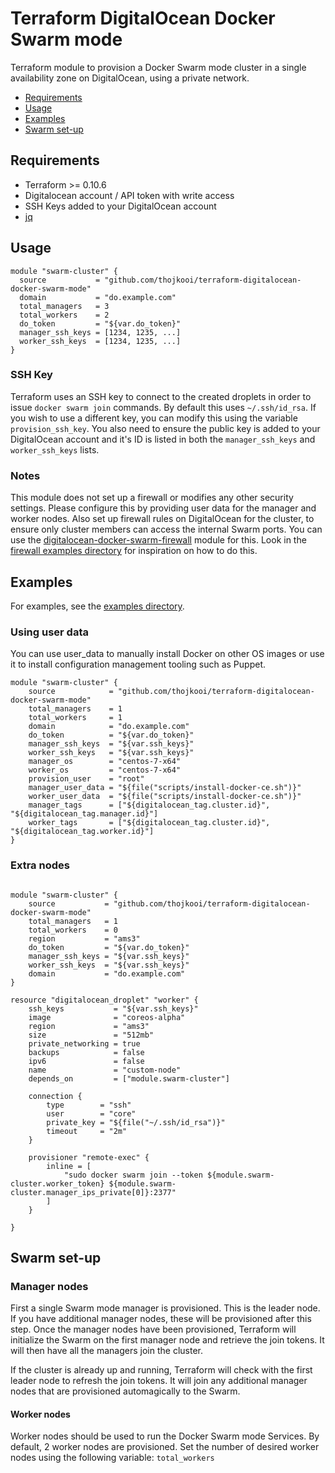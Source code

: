 # Terraform DigitalOcean Docker Swarm mode

Terraform module to provision a Docker Swarm mode cluster in a single availability zone on DigitalOcean, using a private network.

- [Requirements](#requirements)
- [Usage](#usage)
- [Examples](#examples)
- [Swarm set-up](#swarm-set-up)

## Requirements

- Terraform >= 0.10.6
- Digitalocean account / API token with write access
- SSH Keys added to your DigitalOcean account
- [jq](https://github.com/stedolan/jq)

## Usage

```hcl
module "swarm-cluster" {
  source           = "github.com/thojkooi/terraform-digitalocean-docker-swarm-mode"
  domain           = "do.example.com"
  total_managers   = 3
  total_workers    = 2
  do_token         = "${var.do_token}"
  manager_ssh_keys = [1234, 1235, ...]
  worker_ssh_keys  = [1234, 1235, ...]
}
```

### SSH Key

Terraform uses an SSH key to connect to the created droplets in order to issue `docker swarm join` commands. By default this uses `~/.ssh/id_rsa`. If you wish to use a different key, you can modify this using the variable `provision_ssh_key`. You also need to ensure the public key is added to your DigitalOcean account and it's ID is listed in both the `manager_ssh_keys` and `worker_ssh_keys` lists.

### Notes

This module does not set up a firewall or modifies any other security settings. Please configure this by providing user data for the manager and worker nodes. Also set up firewall rules on DigitalOcean for the cluster, to ensure only cluster members can access the internal Swarm ports. You can use the [digitalocean-docker-swarm-firewall](https://github.com/thojkooi/terraform-digitalocean-docker-swarm-firewall) module for this. Look in the [firewall examples directory](https://github.com/thojkooi/terraform-digitalocean-docker-swarm-mode/tree/master/examples/firewall) for inspiration on how to do this.

## Examples

For examples, see the [examples directory](https://github.com/thojkooi/terraform-digitalocean-docker-swarm-mode/tree/master/examples).

### Using user data

You can use user_data to manually install Docker on other OS images or use it to install configuration management tooling such as Puppet.

```hcl
module "swarm-cluster" {
    source            = "github.com/thojkooi/terraform-digitalocean-docker-swarm-mode"
    total_managers    = 1
    total_workers     = 1
    domain            = "do.example.com"
    do_token          = "${var.do_token}"
    manager_ssh_keys  = "${var.ssh_keys}"
    worker_ssh_keys   = "${var.ssh_keys}"
    manager_os        = "centos-7-x64"
    worker_os         = "centos-7-x64"
    provision_user    = "root"
    manager_user_data = "${file("scripts/install-docker-ce.sh")}"
    worker_user_data  = "${file("scripts/install-docker-ce.sh")}"
    manager_tags      = ["${digitalocean_tag.cluster.id}", "${digitalocean_tag.manager.id}"]
    worker_tags       = ["${digitalocean_tag.cluster.id}", "${digitalocean_tag.worker.id}"]
}

```

### Extra nodes

```hcl

module "swarm-cluster" {
    source           = "github.com/thojkooi/terraform-digitalocean-docker-swarm-mode"
    total_managers   = 1
    total_workers    = 0
    region           = "ams3"
    do_token         = "${var.do_token}"
    manager_ssh_keys = "${var.ssh_keys}"
    worker_ssh_keys  = "${var.ssh_keys}"
    domain           = "do.example.com"
}

resource "digitalocean_droplet" "worker" {
    ssh_keys           = "${var.ssh_keys}"
    image              = "coreos-alpha"
    region             = "ams3"
    size               = "512mb"
    private_networking = true
    backups            = false
    ipv6               = false
    name               = "custom-node"
    depends_on         = ["module.swarm-cluster"]

    connection {
        type        = "ssh"
        user        = "core"
        private_key = "${file("~/.ssh/id_rsa")}"
        timeout     = "2m"
    }

    provisioner "remote-exec" {
        inline = [
            "sudo docker swarm join --token ${module.swarm-cluster.worker_token} ${module.swarm-cluster.manager_ips_private[0]}:2377"
        ]
    }

}
```

## Swarm set-up

### Manager nodes

First a single Swarm mode manager is provisioned. This is the leader node. If you have additional manager nodes, these will be provisioned after this step. Once the manager nodes have been provisioned, Terraform will initialize the Swarm on the first manager node and retrieve the join tokens. It will then have all the managers join the cluster.

If the cluster is already up and running, Terraform will check with the first leader node to refresh the join tokens. It will join any additional manager nodes that are provisioned automagically to the Swarm.

#### Worker nodes

Worker nodes should be used to run the Docker Swarm mode Services. By default, 2 worker nodes are provisioned. Set the number of desired worker nodes using the following variable: `total_workers`
